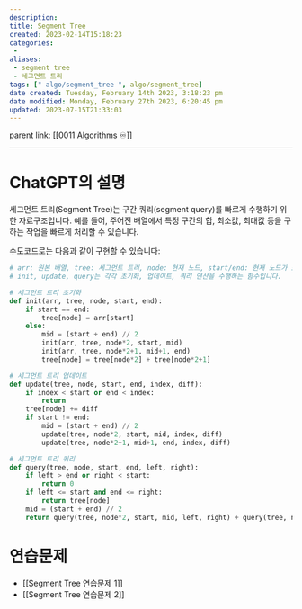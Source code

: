 ```yaml
---
description:
title: Segment Tree
created: 2023-02-14T15:18:23
categories: 
 - 
aliases: 
 - segment tree
 - 세그먼트 트리
tags: [" algo/segment_tree ", algo/segment_tree]
date created: Tuesday, February 14th 2023, 3:18:23 pm
date modified: Monday, February 27th 2023, 6:20:45 pm
updated: 2023-07-15T21:33:03
---
```

parent link: [[0011 Algorithms ♾️]]

---

# ChatGPT의 설명

세그먼트 트리(Segment Tree)는 구간 쿼리(segment query)를 빠르게 수행하기 위한 자료구조입니다. 예를 들어, 주어진 배열에서 특정 구간의 합, 최소값, 최대값 등을 구하는 작업을 빠르게 처리할 수 있습니다.

수도코드로는 다음과 같이 구현할 수 있습니다:

```python
# arr: 원본 배열, tree: 세그먼트 트리, node: 현재 노드, start/end: 현재 노드가 표현하는 구간
# init, update, query는 각각 초기화, 업데이트, 쿼리 연산을 수행하는 함수입니다.

# 세그먼트 트리 초기화
def init(arr, tree, node, start, end):
    if start == end:
        tree[node] = arr[start]
    else:
        mid = (start + end) // 2
        init(arr, tree, node*2, start, mid)
        init(arr, tree, node*2+1, mid+1, end)
        tree[node] = tree[node*2] + tree[node*2+1]

# 세그먼트 트리 업데이트
def update(tree, node, start, end, index, diff):
    if index < start or end < index:
        return
    tree[node] += diff
    if start != end:
        mid = (start + end) // 2
        update(tree, node*2, start, mid, index, diff)
        update(tree, node*2+1, mid+1, end, index, diff)

# 세그먼트 트리 쿼리
def query(tree, node, start, end, left, right):
    if left > end or right < start:
        return 0
    if left <= start and end <= right:
        return tree[node]
    mid = (start + end) // 2
    return query(tree, node*2, start, mid, left, right) + query(tree, node*2+1, mid+1, end, left, right)

```

# 연습문제

- [[Segment Tree 연습문제 1]]
- [[Segment Tree 연습문제 2]]
